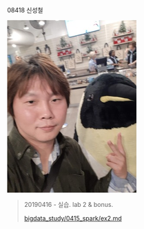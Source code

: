 08418 신성철

![사진](https://github.com/ep-code-box/bigdata_study/blob/master/pic.jpg)

> 20190416 - 실습.  lab 2 & bonus.
>
> [bigdata_study/0415_spark/ex2.md](https://github.com/ep-code-box/bigdata_study/blob/master/0415_spark/ex2.md)